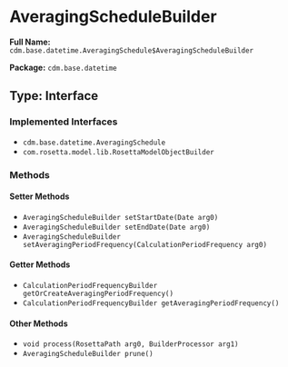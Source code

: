 # AveragingScheduleBuilder

**Full Name:** `cdm.base.datetime.AveragingSchedule$AveragingScheduleBuilder`

**Package:** `cdm.base.datetime`

## Type: Interface

### Implemented Interfaces

- `cdm.base.datetime.AveragingSchedule`
- `com.rosetta.model.lib.RosettaModelObjectBuilder`

### Methods

#### Setter Methods

- `AveragingScheduleBuilder setStartDate(Date arg0)`
- `AveragingScheduleBuilder setEndDate(Date arg0)`
- `AveragingScheduleBuilder setAveragingPeriodFrequency(CalculationPeriodFrequency arg0)`

#### Getter Methods

- `CalculationPeriodFrequencyBuilder getOrCreateAveragingPeriodFrequency()`
- `CalculationPeriodFrequencyBuilder getAveragingPeriodFrequency()`

#### Other Methods

- `void process(RosettaPath arg0, BuilderProcessor arg1)`
- `AveragingScheduleBuilder prune()`

